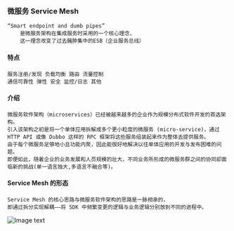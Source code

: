 ### 微服务 Service Mesh 
    “Smart endpoint and dumb pipes”
        是微服务架构在集成服务时采用的一个核心理念，
        这一理念改变了过去臃肿集中的ESB（企业服务总线）
        
#### 特点
    服务注册/发现 负载均衡 路由 流量控制 
    通信可靠性 弹性 安全 监控/日志 其他            
    
#### 介绍
    微服务软件架构（microservices）已经被越来越多的企业作为规模分布式软件开发的首选架构。
    引入该架构之初是将一个单体应用拆解成多个更小粒度的微服务 (micro-service)，通过 HTTP API 或像 Dubbo 这样的 RPC 框架将这些服务组装起来作为整体去提供服务。
    由于每个微服务足够地小且功能内聚，因此能很好地解决以往单体应用的开发与发布困难的问题。
    即便如此，随着企业的业务发展和人员规模的壮大，不同业务所形成的微服务群之间的协同却面临新的挑战(单一语言独大,多语言不融合等)。
    
#### Service Mesh 的形态
    Service Mesh 的核心思路与微服务软件架构的思路是一脉相承的，
    即通过拆分实现解耦——将 SDK 中频繁变更的逻辑与业务逻辑分别放到不同的进程中。    
![Image text](https://github.com/sdfjklmin/MyObjSummary/blob/master/serviceMesh/img/shape.png)